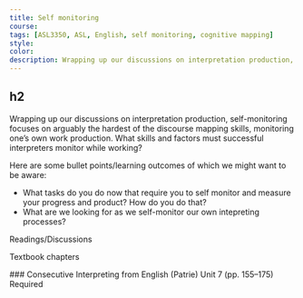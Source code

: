 ```yaml
---
title: Self monitoring
course:
tags: [ASL3350, ASL, English, self monitoring, cognitive mapping]
style: 
color: 
description: Wrapping up our discussions on interpretation production, self-monitoring focuses on arguably the hardest of the discourse mapping skills, monitoring one’s own work production. What skills and factors must successful interpreters monitor while working?
---
```


## h2

<p class="lead">Wrapping up our discussions on interpretation production, self-monitoring focuses on arguably the hardest of the discourse mapping skills, monitoring one’s own work production. What skills and factors must successful interpreters monitor while working?</p>

Here are some bullet points/learning outcomes of which we might want to be aware:
* What tasks do you do now that require you to self monitor and measure your progress and product? How do you do that?
* What are we looking for as we self-monitor our own intepreting processes?

Readings/Discussions

<p class="h4">Textbook chapters</p>
### Consecutive Interpreting from English (Patrie)
Unit 7 (pp. 155–175) <span class="badge badge-pill badge-danger">Required</span>